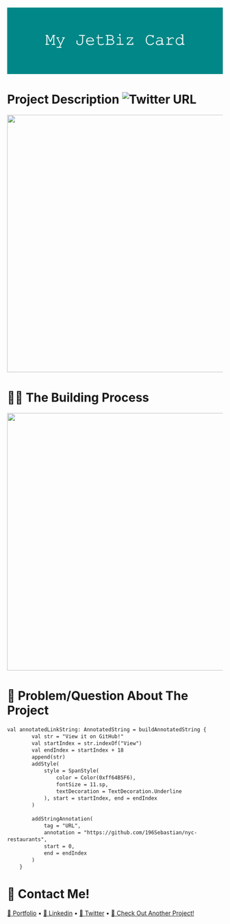 ![](https://github.com/196Sebastian/jet-biz-card/blob/main/My_JetBiz_Card.png)

# Project Description ![Twitter URL](https://img.shields.io/twitter/url?style=social&url=https%3A%2F%2Ftwitter.com%2F196Sebastian)


<img src="https://user-images.githubusercontent.com/87108242/153422512-9394c584-96dd-4fa0-94ec-bafb41369bf0.png" width="600" height="600">

# 👨‍💻 The Building Process


<img src="https://user-images.githubusercontent.com/87108242/153422507-314df6a5-49a7-4c9e-a073-93837c7fba15.png" width="600" height="600">

# 🔧 Problem/Question About The Project


```
val annotatedLinkString: AnnotatedString = buildAnnotatedString {
        val str = "View it on GitHub!"
        val startIndex = str.indexOf("View")
        val endIndex = startIndex + 18
        append(str)
        addStyle(
            style = SpanStyle(
                color = Color(0xff64B5F6),
                fontSize = 11.sp,
                textDecoration = TextDecoration.Underline
            ), start = startIndex, end = endIndex
        )

        addStringAnnotation(
            tag = "URL",
            annotation = "https://github.com/196Sebastian/nyc-restaurants",
            start = 0,
            end = endIndex
        )
    }
```









# 🔔 Contact Me!

  [📝 Portfolio](https://sebastiancorrea.netlify.app/) • [💼 Linkedin](https://www.linkedin.com/in/sebastian-correa-b6858b177/) • [🐤 Twitter](https://twitter.com/196Sebastian) • [📱 Check Out Another Project!](https://github.com/196Sebastian/jet-biz-card)
  

